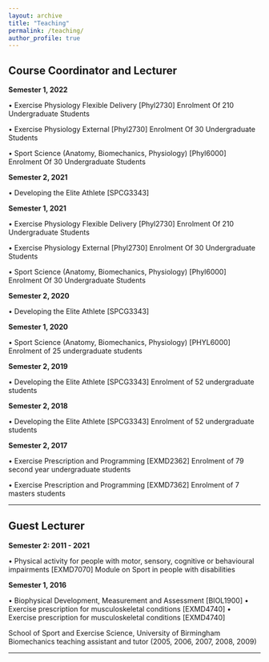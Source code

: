 ```yaml
---
layout: archive
title: "Teaching"
permalink: /teaching/
author_profile: true
---
```


## Course Coordinator and Lecturer

**Semester 1, 2022**  

•	Exercise Physiology Flexible Delivery [Phyl2730]
Enrolment Of 210 Undergraduate Students  

•	Exercise Physiology External [Phyl2730]
Enrolment Of 30 Undergraduate Students  

•	Sport Science (Anatomy, Biomechanics, Physiology) [Phyl6000]
Enrolment Of 30 Undergraduate Students  

**Semester 2, 2021**  

•	Developing the Elite Athlete [SPCG3343]  

**Semester 1, 2021**  

•	Exercise Physiology Flexible Delivery [Phyl2730]
Enrolment Of 210 Undergraduate Students  

•	Exercise Physiology External [Phyl2730]
Enrolment Of 30 Undergraduate Students  

•	Sport Science (Anatomy, Biomechanics, Physiology) [Phyl6000]
Enrolment Of 30 Undergraduate Students  

**Semester 2, 2020**  

•	Developing the Elite Athlete [SPCG3343]  

**Semester 1, 2020**  

•	Sport Science (Anatomy, Biomechanics, Physiology) [PHYL6000]
Enrolment of 25 undergraduate students  

**Semester 2, 2019**  

•	Developing the Elite Athlete [SPCG3343]
Enrolment of 52 undergraduate students  

**Semester 2, 2018**  

•	Developing the Elite Athlete [SPCG3343]
Enrolment of 52 undergraduate students  

**Semester 2, 2017**  

•	Exercise Prescription and Programming [EXMD2362]
Enrolment of 79 second year undergraduate students  

•	Exercise Prescription and Programming [EXMD7362]
Enrolment of 7 masters students

<hr>

## Guest Lecturer

**Semester 2: 2011 - 2021**  

•	Physical activity for people with motor, sensory, cognitive or behavioural impairments [EXMD7070]
Module on Sport in people with disabilities  

**Semester 1, 2016**  

•	Biophysical Development, Measurement and Assessment [BIOL1900]
•	Exercise prescription for musculoskeletal conditions [EXMD4740]
•	Exercise prescription for musculoskeletal conditions [EXMD4740]  

School of Sport and Exercise Science, University of Birmingham
Biomechanics teaching assistant and tutor (2005, 2006, 2007, 2008, 2009)  


<hr>
